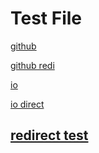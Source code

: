 # Test File

[github][1]

[github redi][5]

[io][2]

[io direct][3]
 
[redirect test][4]
---

[1]: https://github.com/LysHraesvelgr/LysHraesvelgr.github.io.git "cuh"
[2]: https://lyshraesvelgr.github.io "main io"
[3]: https://lyshraesvelgr.github.io/http-protocol-redirector "redi io"
[4]: https://lyshraesvelgr.github.io?r=bakkesmod://install/14 "REDIRECT TEST"
[5]: https://github.com/LysHraesvelgr/http-protocol-redirector.git "redi git"